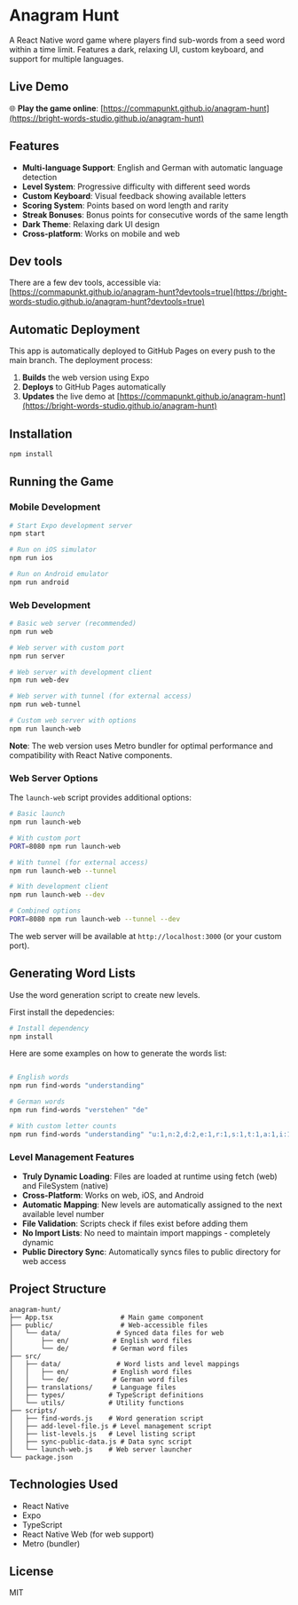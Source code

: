 # Anagram Hunt

A React Native word game where players find sub-words from a seed word within a time limit. Features a dark, relaxing UI, custom keyboard, and support for multiple languages.

## Live Demo

🌐 **Play the game online**: [https://commapunkt.github.io/anagram-hunt](https://bright-words-studio.github.io/anagram-hunt)

## Features

- **Multi-language Support**: English and German with automatic language detection
- **Level System**: Progressive difficulty with different seed words
- **Custom Keyboard**: Visual feedback showing available letters
- **Scoring System**: Points based on word length and rarity
- **Streak Bonuses**: Bonus points for consecutive words of the same length
- **Dark Theme**: Relaxing dark UI design
- **Cross-platform**: Works on mobile and web

## Dev tools

There are a few dev tools, accessible via: [https://commapunkt.github.io/anagram-hunt?devtools=true](https://bright-words-studio.github.io/anagram-hunt?devtools=true)

## Automatic Deployment

This app is automatically deployed to GitHub Pages on every push to the main branch. The deployment process:

1. **Builds** the web version using Expo
2. **Deploys** to GitHub Pages automatically
3. **Updates** the live demo at [https://commapunkt.github.io/anagram-hunt](https://bright-words-studio.github.io/anagram-hunt)

## Installation

```bash
npm install
```

## Running the Game

### Mobile Development
```bash
# Start Expo development server
npm start

# Run on iOS simulator
npm run ios

# Run on Android emulator
npm run android
```

### Web Development
```bash
# Basic web server (recommended)
npm run web

# Web server with custom port
npm run server

# Web server with development client
npm run web-dev

# Web server with tunnel (for external access)
npm run web-tunnel

# Custom web server with options
npm run launch-web
```

**Note**: The web version uses Metro bundler for optimal performance and compatibility with React Native components.

### Web Server Options

The `launch-web` script provides additional options:

```bash
# Basic launch
npm run launch-web

# With custom port
PORT=8080 npm run launch-web

# With tunnel (for external access)
npm run launch-web --tunnel

# With development client
npm run launch-web --dev

# Combined options
PORT=8080 npm run launch-web --tunnel --dev
```

The web server will be available at `http://localhost:3000` (or your custom port).

## Generating Word Lists

Use the word generation script to create new levels.

First install the depedencies:

```bash
# Install dependency
npm install
```

Here are some examples on how to generate the words list:

```bash

# English words
npm run find-words "understanding"

# German words
npm run find-words "verstehen" "de"

# With custom letter counts
npm run find-words "understanding" "u:1,n:2,d:2,e:1,r:1,s:1,t:1,a:1,i:1,g:1"
```

### Level Management Features
- **Truly Dynamic Loading**: Files are loaded at runtime using fetch (web) and FileSystem (native)
- **Cross-Platform**: Works on web, iOS, and Android
- **Automatic Mapping**: New levels are automatically assigned to the next available level number
- **File Validation**: Scripts check if files exist before adding them
- **No Import Lists**: No need to maintain import mappings - completely dynamic
- **Public Directory Sync**: Automatically syncs files to public directory for web access

## Project Structure

```
anagram-hunt/
├── App.tsx                 # Main game component
├── public/                 # Web-accessible files
│   └── data/              # Synced data files for web
│       ├── en/           # English word files
│       └── de/           # German word files
├── src/
│   ├── data/              # Word lists and level mappings
│   │   ├── en/           # English word files
│   │   └── de/           # German word files
│   ├── translations/     # Language files
│   ├── types/           # TypeScript definitions
│   └── utils/           # Utility functions
├── scripts/
│   ├── find-words.js    # Word generation script
│   ├── add-level-file.js # Level management script
│   ├── list-levels.js   # Level listing script
│   ├── sync-public-data.js # Data sync script
│   └── launch-web.js    # Web server launcher
└── package.json
```

## Technologies Used

- React Native
- Expo
- TypeScript
- React Native Web (for web support)
- Metro (bundler)

## License

MIT
